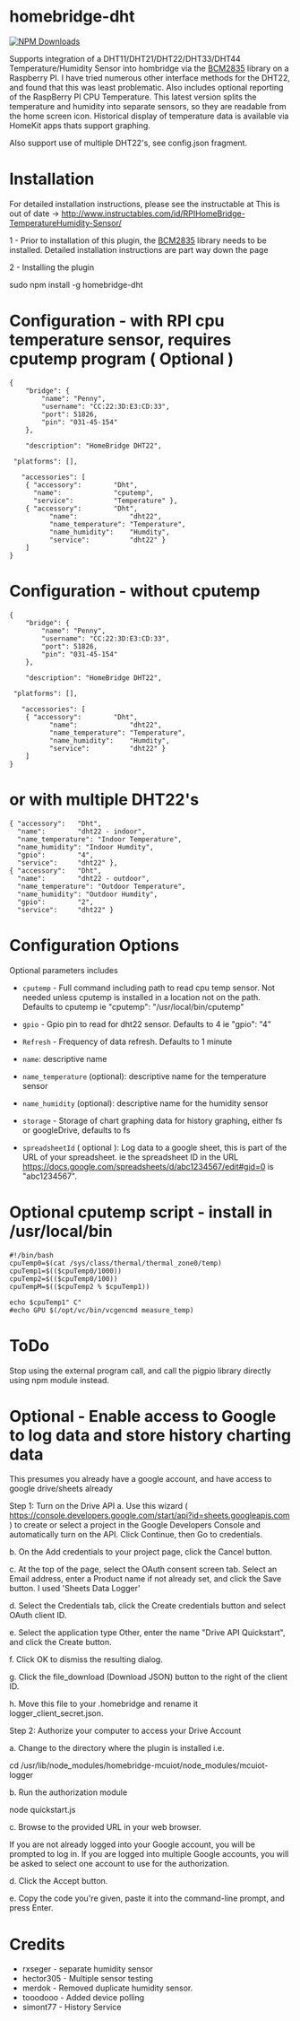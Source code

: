 # homebridge-dht

[![NPM Downloads](https://img.shields.io/npm/dm/homebridge-dht.svg?style=flat)](https://npmjs.org/package/homebridge-dht)

Supports integration of a DHT11/DHT21/DHT22/DHT33/DHT44 Temperature/Humidity
Sensor into hombridge via the [BCM2835](http://www.airspayce.com/mikem/bcm2835/) library on a Raspberry PI.   I have tried
numerous other interface methods for the DHT22, and found that this was least
problematic.  Also includes optional reporting of the RaspBerry PI CPU Temperature.
This latest version splits the temperature and humidity into separate sensors, so
they are readable from the home screen icon.  Historical display of temperature data is available via HomeKit apps thats support graphing.

Also support use of multiple DHT22's, see config.json fragment.

# Installation

For detailed installation instructions, please see the instructable at This is out of date -> http://www.instructables.com/id/RPIHomeBridge-TemperatureHumidity-Sensor/

1 - Prior to installation of this plugin, the [BCM2835](http://www.airspayce.com/mikem/bcm2835/) library needs to be installed.  Detailed installation instructions are part way down the page

2 - Installing the plugin

sudo npm install -g homebridge-dht


# Configuration - with RPI cpu temperature sensor, requires cputemp program ( Optional )

```
{
    "bridge": {
        "name": "Penny",
        "username": "CC:22:3D:E3:CD:33",
        "port": 51826,
        "pin": "031-45-154"
    },

    "description": "HomeBridge DHT22",

 "platforms": [],

   "accessories": [
	{ "accessory":        "Dht",
	  "name":             "cputemp",
	  "service":          "Temperature" },
	{ "accessory":        "Dht",
          "name":             "dht22",
    	  "name_temperature": "Temperature",
          "name_humidity":    "Humdity",
          "service":          "dht22" }
	]
}
```
# Configuration - without cputemp
```
{
    "bridge": {
        "name": "Penny",
        "username": "CC:22:3D:E3:CD:33",
        "port": 51826,
        "pin": "031-45-154"
    },

    "description": "HomeBridge DHT22",

 "platforms": [],

   "accessories": [
	{ "accessory":        "Dht",
          "name":             "dht22",
    	  "name_temperature": "Temperature",
          "name_humidity":    "Humdity",
          "service":          "dht22" }
	]
}
```
# or with multiple DHT22's
```
{ "accessory":   "Dht",
  "name":        "dht22 - indoor",
  "name_temperature": "Indoor Temperature",
  "name_humidity": "Indoor Humdity",
  "gpio":        "4",       
  "service":     "dht22" },
{ "accessory":   "Dht",
  "name":        "dht22 - outdoor",
  "name_temperature": "Outdoor Temperature",
  "name_humidity": "Outdoor Humdity",
  "gpio":        "2",   
  "service":     "dht22" }

```

# Configuration Options

Optional parameters includes

* `cputemp` - Full command including path to read cpu temp sensor.  Not needed
unless cputemp is installed in a location not on the path.  Defaults to cputemp
ie "cputemp": "/usr/local/bin/cputemp"

* `gpio` - Gpio pin to read for dht22 sensor.  Defaults to 4
ie "gpio": "4"

* `Refresh` - Frequency of data refresh. Defaults to 1 minute

* `name`: descriptive name
* `name_temperature` (optional): descriptive name for the temperature sensor
* `name_humidity` (optional): descriptive name for the humidity sensor
* `storage` - Storage of chart graphing data for history graphing, either fs or googleDrive, defaults to fs
* `spreadsheetId` ( optional ): Log data to a google sheet, this is part of the URL of your spreadsheet.  ie the spreadsheet ID in the URL https://docs.google.com/spreadsheets/d/abc1234567/edit#gid=0 is "abc1234567".

# Optional cputemp script - install in /usr/local/bin
```
#!/bin/bash
cpuTemp0=$(cat /sys/class/thermal/thermal_zone0/temp)
cpuTemp1=$(($cpuTemp0/1000))
cpuTemp2=$(($cpuTemp0/100))
cpuTempM=$(($cpuTemp2 % $cpuTemp1))

echo $cpuTemp1" C"
#echo GPU $(/opt/vc/bin/vcgencmd measure_temp)
```
# ToDo

Stop using the external program call, and call the pigpio library directly using
npm module instead.

# Optional - Enable access to Google to log data and store history charting data

This presumes you already have a google account, and have access to google drive/sheets already

Step 1: Turn on the Drive API
a. Use this wizard ( https://console.developers.google.com/start/api?id=sheets.googleapis.com )
to create or select a project in the Google Developers Console and automatically turn on the API. Click Continue, then Go to credentials.

b. On the Add credentials to your project page, click the Cancel button.

c. At the top of the page, select the OAuth consent screen tab. Select an Email address, enter a Product name if not already set, and click the Save button.  I used 'Sheets Data Logger'

d. Select the Credentials tab, click the Create credentials button and select OAuth client ID.

e. Select the application type Other, enter the name "Drive API Quickstart", and click the Create button.

f. Click OK to dismiss the resulting dialog.

g. Click the file_download (Download JSON) button to the right of the client ID.

h. Move this file to your .homebridge and rename it logger_client_secret.json.

Step 2: Authorize your computer to access your Drive Account

a. Change to the directory where the plugin is installed i.e.

cd /usr/lib/node_modules/homebridge-mcuiot/node_modules/mcuiot-logger

b. Run the authorization module

node quickstart.js

c. Browse to the provided URL in your web browser.

If you are not already logged into your Google account, you will be prompted to log in. If you are logged into multiple Google accounts, you will be asked to select one account to use for the authorization.

d. Click the Accept button.

e. Copy the code you're given, paste it into the command-line prompt, and press Enter.

# Credits

* rxseger - separate humidity sensor
* hector305 - Multiple sensor testing
* merdok - Removed duplicate humidity sensor.
* tooodooo - Added device polling
* simont77 - History Service
